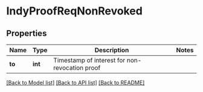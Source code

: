 # IndyProofReqNonRevoked

## Properties
Name | Type | Description | Notes
------------ | ------------- | ------------- | -------------
**to** | **int** | Timestamp of interest for non-revocation proof | 

[[Back to Model list]](../README.md#documentation-for-models) [[Back to API list]](../README.md#documentation-for-api-endpoints) [[Back to README]](../README.md)


